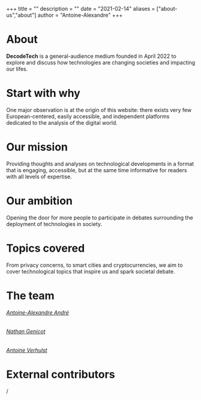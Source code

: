 +++
title = ""
description = ""
date = "2021-02-14"
aliases = ["about-us","about"]
author = "Antoine-Alexandre"
+++

# About

**DecodeTech** is a general-audience medium founded in April 2022 to explore and discuss how technologies are changing societies and impacting our lifes.  

# Start with why

One major observation is at the origin of this website: there exists very few European-centered, easily accessible, and independent platforms dedicated to the analysis of the digital world. 

# Our mission

Providing thoughts and analyses on technological developments in a format that is engaging, accessible, but at the same time informative for readers with all levels of expertise. 

# Our ambition

Opening the door for more people to participate in debates surrounding the deployment of technologies in society. 

# Topics covered

From privacy concerns, to smart cities and cryptocurrencies, we aim to cover technological topics that inspire us and spark societal debate.

# The team

###### [Antoine-Alexandre André](https://decodetech.eu/authors/antoine-alexandre/)
###### [Nathan Genicot](https://decodetech.eu/authors/nathan/)
###### [Antoine Verhulst](https://decodetech.eu/authors/antoine/)

# External contributors
/




